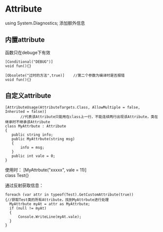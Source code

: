 # Attribute

using System.Diagnostics;
添加额外信息

## 内置attribute

函数只在debuge下有效

 ```
[Conditional("DEBUG")]
void fun(){}
```

 ```
[Obsolete("过时的方法",true)]    //第二个参数为编译时是否报错
 void fun(){}
 ```

##	自定义attribute

 ```
[AttributeUsage(AttributeTargets.Class, AllowMultiple = false, Inherited = false)]
        //代表该Attribute只能用在class上一行，不能连续两行出现该Attribute，类在继承时不继承该Attribute
class MyAttrbute : Attribute
{
    public string info;
    public MyAttrbute(string msg)
    {
        info = msg;
    }
    public int vale = 0;
}
 ```

使用时：
 [MyAttrbute("xxxxx", vale = 11)]  
  class Test{}

通过反射获取信息：

 ```
foreach (var attr in typeof(Test).GetCustomAttribute(true))
{//获取Test类的所有Attribute，找到MyAttrbute进行处理
   MyAttrbute myAt = attr as MyAttrbute;
   if (null != myAt)
   {
       Console.WriteLine(myAt.vale);
   }
}
```
